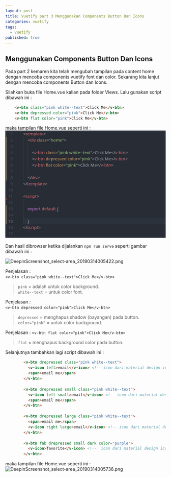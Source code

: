 ```yaml
---
layout: post
title: Vuetify part 3 Menggunakan Components Button Dan Icons
categories: vuetify
tags:
  - vuetify
published: true
---
```

## Menggunakan Components Button Dan Icons

Pada part 2 kemaren kita telah mengubah tampilan pada content home dengan mencoba components vuetify font dan color. Sekarang kita lanjut dengan mencoba components Button dan Icons.

Silahkan buka file Home.vue kalian pada folder Views.
Lalu gunakan script dibawah ini :

```html
    <v-btn class="pink white--text">Click Me</v-btn>
    <v-btn depressed color="pink">Click Me</v-btn>
    <v-btn flat color="pink">Click Me</v-btn>
```

maka tampilan file Home.vue seperti ini :
![DeepinScreenshot_select-area_20190313224423.png](https://raw.githubusercontent.com/akhmadsyarif04/blog/gh-pages/_posts/DeepinScreenshot_select-area_20190313224423.png)

Dan hasil dibrowser ketika dijalankan ``` npm run serve ``` seperti gambar dibawah ini :

![DeepinScreenshot_select-area_20190314005422.png]({{site.baseurl}}/_posts/DeepinScreenshot_select-area_20190314005422.png)

Penjelasan :  
``` <v-btn class="pink white--text">Click Me</v-btn> ```
>  `` pink `` = adalah untuk color background.   
`` white--text `` = untuk color font.

Penjelasan :  
``` <v-btn depressed color="pink">Click Me</v-btn> ```
> ``` depressed ``` =  menghapus shadow (bayangan) pada button.  
``` color="pink" ``` = untuk color background.

Penjelasan :
``` <v-btn flat color="pink">Click Me</v-btn> ```
> ``` flat ``` = menghapus background color pada button.

Selanjutnya tambahkan lagi script dibawah ini :
```html
		<v-btn drepressed class="pink white--text">
          <v-icon left>email</v-icon> <!-- icon dari material design icon -->
          <span>email me</span>
        </v-btn>

        <v-btn drepressed small class="pink white--text">
          <v-icon left small>email</v-icon> <!-- icon dari material design icon -->
          <span>email me</span>
        </v-btn>

        <v-btn drepressed large class="pink white--text">
          <span>email me</span>
          <v-icon right large>email</v-icon> <!-- icon dari material design icon -->
        </v-btn>

        <v-btn fab drepressed small dark color="purple">
          <v-icon>favorite</v-icon> <!--  icon dari material design icon -->
        </v-btn>
```

maka tampilan file Home.vue seperti ini :
![DeepinScreenshot_select-area_20190314005736.png]({{site.baseurl}}/_posts/DeepinScreenshot_select-area_20190314005736.png)
